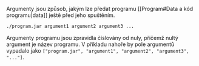 Argumenty jsou způsob, jakým lze předat programu [[Program#Data a kód programu|data]] ještě před jeho spuštěním.

```bash
./program.jar argument1 argument2 argument3 ...
```

Argumenty programu jsou zpravidla číslovány od nuly, přičemž nultý argument je název programu. V příkladu nahoře by pole argumentů vypadalo jako `["program.jar", "argument1", "argument2", "argument3", "..."]`.

